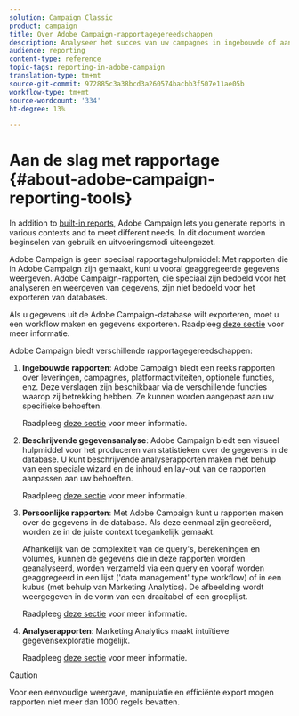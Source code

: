 ```yaml
---
solution: Campaign Classic
product: campaign
title: Over Adobe Campaign-rapportagegereedschappen
description: Analyseer het succes van uw campagnes in ingebouwde of aangepaste rapporten.
audience: reporting
content-type: reference
topic-tags: reporting-in-adobe-campaign
translation-type: tm+mt
source-git-commit: 972885c3a38bcd3a260574bacbb3f507e11ae05b
workflow-type: tm+mt
source-wordcount: '334'
ht-degree: 13%

---
```



# Aan de slag met rapportage {#about-adobe-campaign-reporting-tools}

In addition to [built-in reports](../../reporting/using/about-campaign-built-in-reports.md), Adobe Campaign lets you generate reports in various contexts and to meet different needs. In dit document worden beginselen van gebruik en uitvoeringsmodi uiteengezet.

Adobe Campaign is geen speciaal rapportagehulpmiddel: Met rapporten die in Adobe Campaign zijn gemaakt, kunt u vooral geaggregeerde gegevens weergeven. Adobe Campaign-rapporten, die speciaal zijn bedoeld voor het analyseren en weergeven van gegevens, zijn niet bedoeld voor het exporteren van databases.

Als u gegevens uit de Adobe Campaign-database wilt exporteren, moet u een workflow maken en gegevens exporteren. Raadpleeg [deze sectie](../../workflow/using/about-action-activities.md) voor meer informatie.

Adobe Campaign biedt verschillende rapportagegereedschappen:

1. **Ingebouwde rapporten**: Adobe Campaign biedt een reeks rapporten over leveringen, campagnes, platformactiviteiten, optionele functies, enz. Deze verslagen zijn beschikbaar via de verschillende functies waarop zij betrekking hebben. Ze kunnen worden aangepast aan uw specifieke behoeften.

   Raadpleeg [deze sectie](../../reporting/using/about-campaign-built-in-reports.md) voor meer informatie.

1. **Beschrijvende gegevensanalyse**: Adobe Campaign biedt een visueel hulpmiddel voor het produceren van statistieken over de gegevens in de database. U kunt beschrijvende analyserapporten maken met behulp van een speciale wizard en de inhoud en lay-out van de rapporten aanpassen aan uw behoeften.

   Raadpleeg [deze sectie](../../reporting/using/about-descriptive-analysis.md) voor meer informatie.

1. **Persoonlijke rapporten**: Met Adobe Campaign kunt u rapporten maken over de gegevens in de database. Als deze eenmaal zijn gecreëerd, worden ze in de juiste context toegankelijk gemaakt.

   Afhankelijk van de complexiteit van de query&#39;s, berekeningen en volumes, kunnen de gegevens die in deze rapporten worden geanalyseerd, worden verzameld via een query en vooraf worden geaggregeerd in een lijst (&#39;data management&#39; type workflow) of in een kubus (met behulp van Marketing Analytics). De afbeelding wordt weergegeven in de vorm van een draaitabel of een groeplijst.

   Raadpleeg [deze sectie](../../reporting/using/about-reports-creation-in-campaign.md) voor meer informatie.

1. **Analyserapporten**: Marketing Analytics maakt intuïtieve gegevensexploratie mogelijk.

   Raadpleeg [deze sectie](../../reporting/using/about-cubes.md) voor meer informatie.

>[!CAUTION]
>
>Voor een eenvoudige weergave, manipulatie en efficiënte export mogen rapporten niet meer dan 1000 regels bevatten.